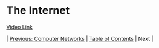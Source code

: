 # The Internet
[Video Link](https://youtu.be/AEaKrq3SpW8)

| [Previous: Computer Networks](../28/README.md) | [Table of Contents](../README.md#table-of-contents) | Next |
